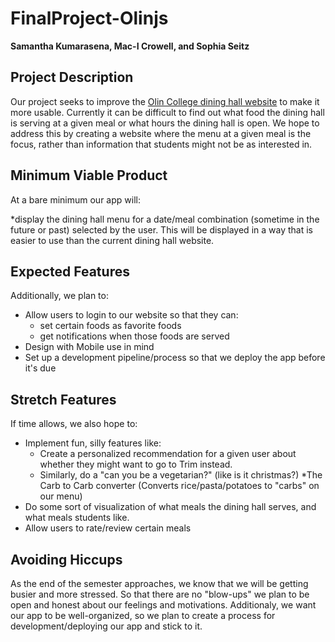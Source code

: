 # FinalProject-Olinjs
**Samantha Kumarasena, Mac-I Crowell, and Sophia Seitz**

## Project Description
Our project seeks to improve the [Olin College dining hall website](https://olindining.sodexomyway.com/) to make it more usable. Currently it can be difficult to find out what food the dining hall is serving at a given meal or what hours the dining hall is open. We hope to address this by creating a website where the menu at a given meal is the focus, rather than information that students might not be as interested in. 

## Minimum Viable Product
At a bare minimum our app will:

*display the dining hall menu for a date/meal combination (sometime in the future or past) selected by the user. This will be displayed in a way that is easier to use than the current dining hall website.

## Expected Features
Additionally, we plan to:

* Allow users to login to our website so that they can:
	* set certain foods as favorite foods
	* get notifications when those foods are served
* Design with Mobile use in mind
* Set up a development pipeline/process so that we deploy the app before it's due

## Stretch Features
If time allows, we also hope to:
* Implement fun, silly features like:
	* Create a personalized recommendation for a given user about whether they might want to go to Trim instead.
	* Similarly, do a "can you be a vegetarian?" (like is it christmas?) 
	*The Carb to Carb converter (Converts rice/pasta/potatoes to "carbs" on our menu)
* Do some sort of visualization of what meals the dining hall serves, and what meals students like. 
* Allow users to rate/review certain meals

## Avoiding Hiccups
As the end of the semester approaches, we know that we will be getting busier and more stressed. So that there are no "blow-ups" we plan to be open and honest about our feelings and motivations. Additionaly, we want our app to be well-organized, so we plan to create a process for development/deploying our app and stick to it. 

